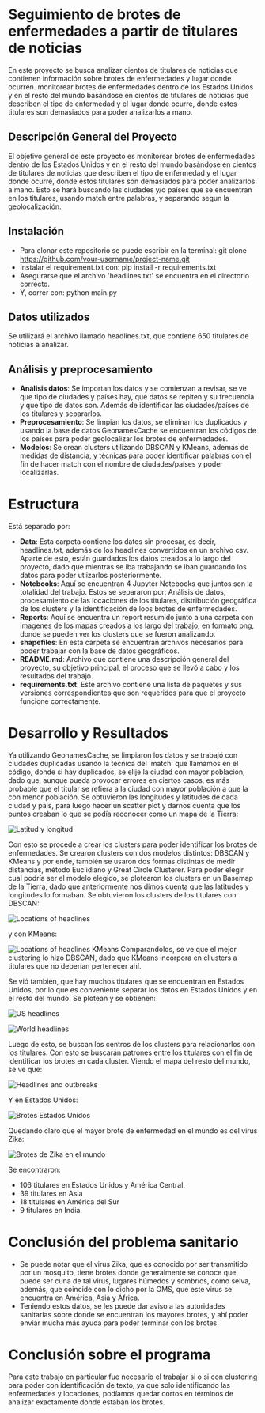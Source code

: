 # Seguimiento de brotes de enfermedades a partir de titulares de noticias
En este proyecto se busca analizar cientos de titulares de noticias que contienen información sobre brotes de enfermedades y lugar donde ocurren. monitorear brotes de enfermedades dentro de los Estados Unidos y en el resto del mundo basándose en cientos de titulares de noticias que describen el tipo de enfermedad y el lugar donde ocurre, donde estos titulares son demasiados para poder analizarlos a mano. 

## Descripción General del Proyecto

El objetivo general de este proyecto es monitorear brotes de enfermedades dentro de los Estados Unidos y en el resto del mundo basándose en cientos de titulares de noticias que describen el tipo de enfermedad y el lugar donde ocurre, donde estos titulares son demasiados para poder analizarlos a mano. Esto se hará buscando las ciudades y/o países que se encuentran en los titulares, usando match entre palabras, y separando segun la geolocalización.

## Instalación
- Para clonar este repositorio se puede escribir en la terminal: git clone https://github.com/your-username/project-name.git
- Instalar el requirement.txt con: pip install -r requirements.txt
- Asegurarse que el archivo 'headlines.txt' se encuentra en el directorio correcto.
- Y, correr con: python main.py
## Datos utilizados 

Se utilizará el archivo llamado headlines.txt, que contiene 650 titulares de noticias a analizar. 

## Análisis y preprocesamiento

- **Análisis datos**: Se importan los datos y se comienzan a revisar, se ve que tipo de ciudades y países hay, que datos se repiten y su frecuencia y que tipo de datos son. Además de identificar las ciudades/países de los titulares y separarlos.  
- **Preprocesamiento**: Se limpian los datos, se eliminan los duplicados y usando la base de datos GeonamesCache se encuentran los códigos de los países para poder geolocalizar los brotes de enfermedades.
- **Modelos**: Se crean clusters utilizando DBSCAN y KMeans, además de medidas de distancia,  y técnicas para poder identificar palabras con el fin de hacer match con el nombre de ciudades/países y poder localizarlas.

# Estructura 

Está separado por: 

- **Data**: Esta carpeta contiene los datos sin procesar, es decir, headlines.txt, además de los headlines convertidos en un archivo csv. Aparte de esto, están guardados los datos creados a lo largo del proyecto, dado que mientras se iba trabajando se iban guardando los datos para poder utiizarlos posteriormente.
- **Notebooks**: Aquí se encuentran 4  Jupyter Notebooks que juntos son la totalidad del trabajo. Estos se separaron por: Análisis de datos, procesamiento de las locaciones de los titulares, distribución geográfica de los clusters y la identificación de loos brotes de enfermedades.
- **Reports**: Aquí se encuentra un report resumido junto a una carpeta con imagenes de los mapas creados a los largo del trabajo, en formato png, donde se pueden ver los clusters que se fueron analizando.
- **shapefiles**: En esta carpeta se encuentran archivos necesarios para poder trabajar con la base de datos geográficos.
- **README.md**: Archivo que contiene una descripción general del proyecto, su objetivo principal, el proceso que se llevó a cabo y los resultados del trabajo.
- **requirements.txt**: Este archivo contiene una lista de paquetes y sus versiones correspondientes que son requeridos para que el proyecto funcione correctamente.

#  Desarrollo y Resultados 

Ya utilizando GeonamesCache, se limpiaron los datos y se trabajó con ciudades duplicadas usando la técnica del 'match' que llamamos en el código, donde si hay duplicados, se elije la ciudad con mayor población, dado que, aunque pueda provocar errores en ciertos casos, es más probable que el titular se refiera a la ciudad con mayor población a que la con menor población. 
Se obtuvieron las longitudes y latitudes de cada ciudad y país, para luego hacer un scatter plot y darnos cuenta que los puntos creaban lo que se podía reconocer como un mapa de la Tierra:

![Latitud y longitud](https://github.com/Encinita7/Tracking-disease-outbreaks/assets/126094613/b8e86c8b-d5e7-4792-a9cd-8d852d3efd1f)

Con esto se procede a crear los clusters para poder identificar los brotes de enfermedades. Se crearon clusters con dos modelos distintos: DBSCAN y KMeans y por ende, también se usaron dos formas distintas de medir distancias, método Euclidiano y Great Circle Clusterer. Para poder elegir cual podría ser el modelo elegido, se plotearon los clusters en un Basemap de la Tierra, dado que anteriormente nos dimos cuenta que las latitudes y longitudes lo formaban.
Se obtuvieron los clusters de los titulares con DBSCAN:


![Locations of headlines](https://github.com/Encinita7/Tracking-disease-outbreaks/assets/126094613/b35442e4-5679-47d3-8cab-011d45d7e756)


y con KMeans:


![Locations of headlines KMeans](https://github.com/Encinita7/Tracking-disease-outbreaks/assets/126094613/a7249e32-d56b-4a66-a934-66f3bc95e0c8)
Comparandolos, se ve que el mejor clustering lo hizo DBSCAN, dado que KMeans incorpora en cllusters a titulares que no deberían pertenecer ahí.

Se vió también, que hay muchos titulares que se encuentran en Estados Unidos, por lo que es conveniente separar los datos en Estados Unidos y en el resto del mundo. Se plotean y se obtienen:

![US headlines](https://github.com/Encinita7/Tracking-disease-outbreaks/assets/126094613/426e0dae-6316-42df-9313-707f8864a910)


![World headlines](https://github.com/Encinita7/Tracking-disease-outbreaks/assets/126094613/bc412780-e129-4d5d-a4c9-469363d8cdb1)


Luego de esto, se buscan los centros de los clusters para relacionarlos con los titulares. 
Con esto se buscarán patrones entre los titulares con el fin de identificar los brotes en cada cluster. Viendo el mapa del resto del mundo, se ve que:


![Headlines and outbreaks](https://github.com/Encinita7/Tracking-disease-outbreaks/assets/126094613/e4efed7d-3671-4263-a3ff-4452bca6db7c)

Y en Estados Unidos:


![Brotes Estados Unidos](https://github.com/Encinita7/Tracking-disease-outbreaks/assets/126094613/c3b7eeb0-c690-4d10-91a0-ded2c0657d99)

Quedando claro que el mayor brote de enfermedad en el mundo es del virus Zika:


![Brotes de Zika en el mundo](https://github.com/Encinita7/Tracking-disease-outbreaks/assets/126094613/eb817fbd-5064-4bff-bf44-88f6e4d02898)

Se encontraron:
- 106 titulares en Estados Unidos y América Central.
- 39 titulares en Asia
- 18 titulares en América del Sur
- 9 titulares en India.

# Conclusión del problema sanitario
- Se puede notar que el virus Zika, que es conocido por ser transmitido por un mosquito, tiene brotes donde generalmente se conoce que puede ser cuna de tal virus, lugares húmedos y sombríos, como selva, además, que coincide con lo dicho por la OMS, que este virus se encuentra en América, Asia y África.
- Teniendo estos datos, se les puede dar aviso a las autoridades sanitarias sobre donde se encuentran los mayores brotes, y ahí poder enviar mucha más ayuda para poder terminar con los brotes.

# Conclusión sobre el programa

Para este trabajo en particular fue necesario el trabajar si o si con clustering para poder con identificación de texto, ya que solo identificando las enfermedades y locaciones, podíamos quedar cortos en términos de analizar exactamente donde estaban los brotes.

